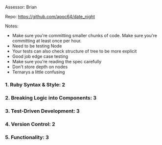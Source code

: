 Assessor: Brian

Repo: https://github.com/apoc64/date_night

Notes:

* Make sure you're committing smaller chunks of code. Make sure you're committing at least once per hour. 
* Need to be testing Node
* Your tests can also check structure of tree to be more explicit
* Good job edge case testing
* Make sure you're reading the spec carefully
* Don't store depth on nodes
* Ternarys a little confusing

### 1. Ruby Syntax & Style: 2

### 2. Breaking Logic into Components: 3

### 3. Test-Driven Development: 3

### 4. Version Control: 2

### 5. Functionality: 3
